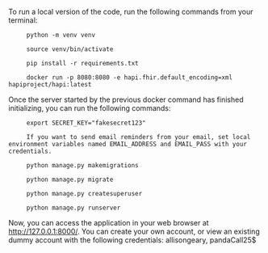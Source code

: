 
   To run a local version of the code, run the following commands from your terminal:
   
         python -m venv venv

         source venv/bin/activate

         pip install -r requirements.txt

         docker run -p 8080:8080 -e hapi.fhir.default_encoding=xml hapiproject/hapi:latest

   Once the server started by the previous docker command has finished initializing, you can run the following commands:

         export SECRET_KEY="fakesecret123"

         If you want to send email reminders from your email, set local environment variables named EMAIL_ADDRESS and EMAIL_PASS with your credentials.

         python manage.py makemigrations

         python manage.py migrate

         python manage.py createsuperuser

         python manage.py runserver

   Now, you can access the application in your web browser at http://127.0.0.1:8000/. You can create your own account, or view an existing dummy account with the following credentials: allisongeary, pandaCall25$
